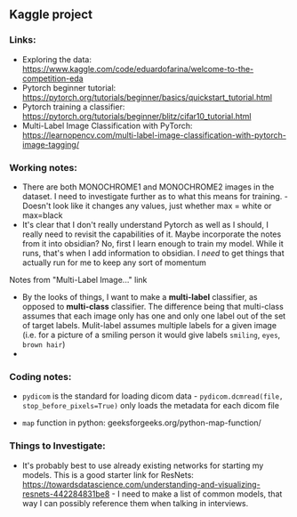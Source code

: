 ## Kaggle project

### Links:
- Exploring the data: https://www.kaggle.com/code/eduardofarina/welcome-to-the-competition-eda
- Pytorch beginner tutorial: https://pytorch.org/tutorials/beginner/basics/quickstart_tutorial.html
- Pytorch training a classifier: https://pytorch.org/tutorials/beginner/blitz/cifar10_tutorial.html
- Multi-Label Image Classification with PyTorch: https://learnopencv.com/multi-label-image-classification-with-pytorch-image-tagging/


### Working notes:
- There are both MONOCHROME1 and MONOCHROME2 images in the dataset. I need to investigate further as to what this means for training.
		- Doesn't look like it changes any values, just whether max = white or max=black
- It's clear that I don't really understand Pytorch as well as I should, I really need to revisit the capabilities of it. Maybe incorporate the notes from it into obsidian? No, first I learn enough to train my model. While it runs, that's when I add information to obsidian. I *need* to get things that actually run for me to keep any sort of momentum

Notes from "Multi-Label Image..." link
- By the looks of things, I want to make a **multi-label** classifier, as opposed to **multi-class** classifier. The difference being that multi-class assumes that each image only has one and only one label out of the set of target labels. Mulit-label assumes multiple labels for a given image (i.e. for a  picture of a smiling person it would give labels `smiling`, `eyes`, `brown hair`)
- 


### Coding notes:
- `pydicom` is the standard for loading dicom data
		- `pydicom.dcmread(file, stop_before_pixels=True)` only loads the metadata for each dicom file

- `map` function in python: geeksforgeeks.org/python-map-function/


### Things to Investigate:
- It's probably best to use already existing networks for starting my models. This is a good starter link for ResNets: https://towardsdatascience.com/understanding-and-visualizing-resnets-442284831be8
		- I need to make a list of common models, that way I can possibly reference them when talking in interviews.